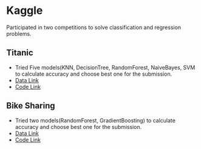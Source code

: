 # Kaggle
Participated in two competitions to solve classification and regression problems. 

## Titanic
* Tried Five models(KNN, DecisionTree, RandomForest, NaiveBayes, SVM to calculate accuracy and choose best one for the submission.
* [Data Link](https://www.kaggle.com/c/titanic/data)
* [Code Link](https://github.com/jongwooPk/Kaggle/blob/master/Titanic.ipynb)

## Bike Sharing 
* Tried two models(RandomForest, GradientBoosting) to calculate accuracy and choose best one for the submission. 
* [Data Link](https://www.kaggle.com/c/bike-sharing-demand/data)
* [Code Link](https://github.com/jongwooPk/Kaggle/blob/master/BikeSharing.ipynb)
